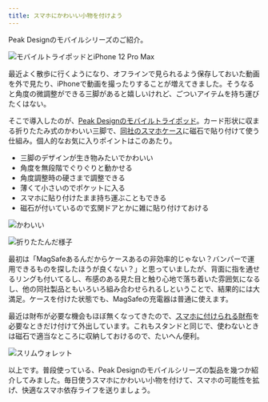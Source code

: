 ```yaml
---
title: スマホにかわいい小物を付けよう
---
```

Peak Designのモバイルシリーズのご紹介。

![](https://lh3.googleusercontent.com/LKSNEw7Cz-25m0CNhE86ZRTQtizJZQVV71HCttFtXk0aemtbLE7W1cMbRa1GFuhooo58xNRdOCSlZFV1F9gazgg-Q5AD8ME07aEwq-BDh1Zb8Ua6v4ubKuDDwZ_SUKc7YO0ILcNU_IR7EIjVJaA0R2xY65bK0VP7J72tYdAC5M92QF8Mw-i_XH06 "モバイルトライポッドとiPhone 12 Pro Max")

最近よく散歩に行くようになり、オフラインで見られるよう保存しておいた動画を外で見たり、iPhoneで動画を撮ったりすることが増えてきました。そうなると角度の微調整ができる三脚があると嬉しいけれど、ごついアイテムを持ち運びたくはない。

そこで導入したのが、[Peak Designのモバイルトライポッド](https://www.amazon.co.jp/dp/B09FRZPLL3)。カード形状に収まる折りたたみ式のかわいい三脚で、[同社のスマホケース](https://www.amazon.co.jp/dp/B09FP3HP7Z?)に磁石で貼り付けて使う仕組み。個人的なお気に入りポイントはこのあたり。

*   三脚のデザインが生き物みたいでかわいい
*   角度を無段階でぐりぐりと動かせる
*   角度調整時の硬さまで調整できる
*   薄くて小さいのでポケットに入る
*   スマホに貼り付けたまま持ち運ぶこともできる
*   磁石が付いているので玄関ドアとかに雑に貼り付けておける

![](https://lh6.googleusercontent.com/Hq6OlnqrZbA41FDN0VK_-akbPcBV_gIEc-K9zv97clUz0ZyCJhLfXU6iZPukhYTDo1OmFG0cky-CGQo7AuP-l5gSHYRyZcpx6Rvz-YlPXYiz2iyr94bNmuH2t3enyZ6sV1xdDP2HPlR0QtfGmwPTjJYSng_Gb2f4MWybrwEWvDmb1-JDeL1uhtmQ "かわいい")

![](https://lh6.googleusercontent.com/WyUmNcJzcAaTi3kitq-Tt1RjjAMGDKkcSRC3_zR4WgeDs5cycOK9Ay7QqK8s0xvO0toKJkSWy_Ih59iiubB6tkBtWhiweMW7Rq7FVWMqRSLmyZP69nW4nESCF08ID7c1qdslY7q35eqV7ryF0bo6Ngg_WzMqyKWxpxuVtGqv_aB1enbfaf4I0iLw "折りたたんだ様子")

最初は「MagSafeあるんだからケースあるの非効率的じゃない？バンパーで運用できるものを探したほうが良くない？」と思っていましたが、背面に指を通せるリングも付いてるし、布感のある見た目と触り心地で落ち着いた雰囲気になるし、他の同社製品ともいろいろ組み合わせられるしということで、結果的には大満足。ケースを付けた状態でも、MagSafeの充電器は普通に使えます。

最近は財布が必要な機会もほぼ無くなってきたので、[スマホに付けられる財布](https://www.amazon.co.jp/dp/B09FSGW671)を必要なときだけ付けて外出しています。これもスタンドと同じで、使わないときは磁石で適当なところに収納しておけるので、たいへん便利。

![](https://lh5.googleusercontent.com/bg_2ZqFnE2yxLYet2AAm78udQtOMj4kjh90yufuEi6XnZ2Rm_rjwIjST_h6cwuah6RE_-5mBDoUJLWsOpEdkpzWKltdGHpfi1X9XVC4TzfCdQJSxRdTCoU35fXr0EobV1-A7lMnygdVzI7e7IgeZgJ5H0yTBIsNY7VfblLI-RpZmfX-jBeTZRcSg "スリムウォレット")

以上です。普段使っている、Peak Designのモバイルシリーズの製品を幾つか紹介してみました。毎日使うスマホにかわいい小物を付けて、スマホの可能性を拡げ、快適なスマホ依存ライフを送りましょう。
